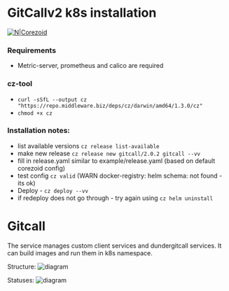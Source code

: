 # GitCallv2 k8s installation

[![N|Corezoid](https://corezoid.com/static/CorezoidProduct-ce1da2c78726bb5ce1cf53b002dac519.png)](https://corezoid.com/)

### Requirements
- Metric-server, prometheus and calico are required

### cz-tool 
- ```curl -sSfL --output cz "https://repo.middleware.biz/deps/cz/darwin/amd64/1.3.0/cz"```
- ```chmod +x cz```

### Installation notes:
- list available versions 
  ```cz release list-available```
- make new release 
  ```cz release new gitcall/2.0.2 gitcall --vv```
- fill in release.yaml similar to example/release.yaml (based on default corezoid config)
- test config ```cz valid``` (WARN docker-registry: helm schema: not found  - its ok)
- Deploy - ```cz deploy --vv```
- if redeploy does not go through - try again using ```cz helm uninstall```
# Gitcall

The service manages custom client services and dundergitcall services. It can build images and run them in k8s namespace.

Structure:
![diagram](misc/diagram.png "Diagram")

Statuses:
![diagram](misc/states.png "Diagram")  
